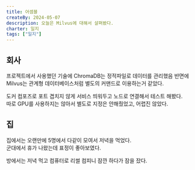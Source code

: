 ```yaml
---
title: 어셈블
createBy: 2024-05-07
description: 오늘은 Milvus에 대해서 살펴봤다.
charter: 일지
tags: ["일지"]
---
```


## 회사

프로젝트에서 사용했던 기술에 ChromaDB는 정적파일로 데이터를 관리했음 반면에  
Milvus는 관계형 데이터베이스처럼 별도의 커맨드로 이용하는거 같았다.

도커 컴포즈로 포트 겹치지 않게 서비스 띄워두고 노드로 연결해서 테스트 해봤다.  
따로 GPU를 사용하지는 않아서 별도로 지정은 안해줬었고, 어렵진 않았다.

## 집

집에서는 오랜만에 5명에서 다같이 모여서 저녁을 먹었다.  
군대에서 휴가 나왔는데 표정이 좋아보였다.

방에서는 저녁 먹고 컴퓨터로 리썰 컴피니 잠깐 하다가 잠을 잤다.
